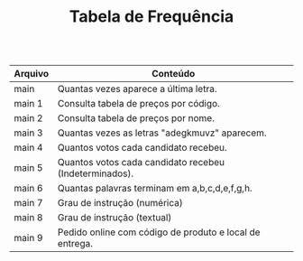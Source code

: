 <div align="center">
<h1>Tabela de Frequência</h1><br><br> </div>

Arquivo | Conteúdo
--------|-----------
main | Quantas vezes aparece a última letra.<br>
main 1 | Consulta tabela de preços por código. <br>
main 2 | Consulta tabela de preços por nome. <br>
main 3 | Quantas vezes as letras "adegkmuvz" aparecem. <br>
main 4 | Quantos votos cada candidato recebeu. <br>
main 5 | Quantos votos cada candidato recebeu (Indeterminados). <br>
main 6 | Quantas palavras terminam em a,b,c,d,e,f,g,h. <br>
main 7 | Grau de instrução (numérica) <br>
main 8 | Grau de instrução (textual) <br>
main 9 | Pedido online com código de produto e local de entrega.

